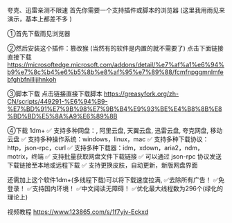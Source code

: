 夸克、迅雷亲测不限速
首先你需要一个支持插件或脚本的浏览器
(这里我用雨见来演示，基本上都差不多 )

①首先下载雨见浏览器

②然后安装这个插件：篡改猴 (当然有的软件是内置的就不需要了) 点击下面链接直接下载
https://microsoftedge.microsoft.com/addons/detail/%e7%af%a1%e6%94%b9%e7%8c%b4%e6%b5%8b%e8%af%95%e7%89%88/fcmfnpggmnlmfebfghbfnillijihnkoh

③脚本下载
点击链接直接下载脚本
https://greasyfork.org/zh-CN/scripts/449291-%E6%94%B9-%E7%BD%91%E7%9B%98%E7%9B%B4%E9%93%BE%E4%B8%8B%E8%BD%BD%E5%8A%A9%E6%89%8B

④下载 1dm+
✅ 支持多种网盘：, 阿里云盘, 天翼云盘, 迅雷云盘, 夸克网盘, 移动云盘
✅ 支持多种操作系统：windows，linux，mac
✅ 支持多种下载协议：http，json-rpc，curl
✅ 支持多种下载器：idm，xdown，aria2，ndm，motrix，终端
✅ 支持批量获取网盘文件下载链接
✅ 可以通过 json-rpc 协议发送下载链接至本地或远程下载
✅ 支持更换皮肤，自动更新，新版网盘界面

还需加上这个软件1dm+(多线程下载)可以将下载速度拉满,
✅去除所有广告！
✅免登录！
✅支持国内环境！
✅中文阅读无障碍！
✅优化最大线程数为296个(绿化的理论上)

视频教程
https://www.123865.com/s/1f7yjv-Eckxd
